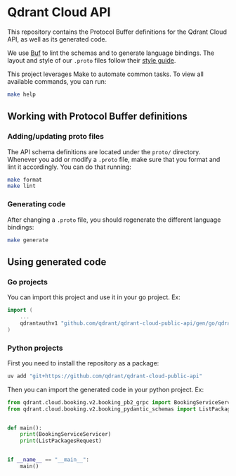 # Qdrant Cloud API

This repository contains the Protocol Buffer definitions for the Qdrant Cloud API, as well as its generated code. 

We use [Buf](https://buf.build/) to lint the schemas and to generate language bindings. The layout and style of our `.proto` files follow their [style guide](https://docs.buf.build/best-practices/style-guide).

This project leverages Make to automate common tasks. To view all available commands, you can run:

``` sh
make help
```

## Working with Protocol Buffer definitions

### Adding/updating proto files

The API schema definitions are located under the `proto/` directory. Whenever you add or modify a `.proto` file, make sure that you format and lint it accordingly. You can do that running:

``` sh
make format
make lint
```

### Generating code

After changing a `.proto` file, you should regenerate the different language bindings:

``` sh
make generate
```

## Using generated code

### Go projects

You can import this project and use it in your go project. Ex:

``` go
import (
    ...
    qdrantauthv1 "github.com/qdrant/qdrant-cloud-public-api/gen/go/qdrant/cloud/auth/v1"
)

```

### Python projects

First you need to install the repository as a package:

``` sh
uv add "git+https://github.com/qdrant/qdrant-cloud-public-api"
```

Then you can import the generated code in your python project. Ex:

```python
from qdrant.cloud.booking.v2.booking_pb2_grpc import BookingServiceServicer
from qdrant.cloud.booking.v2.booking_pydantic_schemas import ListPackagesRequest


def main():
    print(BookingServiceServicer)
    print(ListPackagesRequest)


if __name__ == "__main__":
    main()
```
